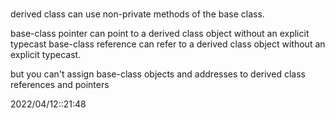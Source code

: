 # 
derived class can use non-private methods of the base class.

base-class pointer can point to a derived class object without an explicit typecast
base-class reference can refer to a derived class object without an explicit typecast.

but you can't assign base-class objects and addresses to derived class references and pointers

2022/04/12::21:48
